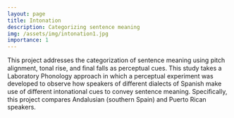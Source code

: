```yaml
---
layout: page
title: Intonation
description: Categorizing sentence meaning
img: /assets/img/intonation1.jpg
importance: 1
---
```


This project addresses the categorization of sentence meaning using pitch alignment, tonal rise, and ﬁnal falls as perceptual cues. This study takes a Laboratory Phonology approach in which a perceptual experiment was developed to observe how speakers of different dialects of Spanish make use of different intonational cues to convey sentence meaning. Speciﬁcally, this project compares Andalusian (southern Spain) and Puerto Rican speakers.
